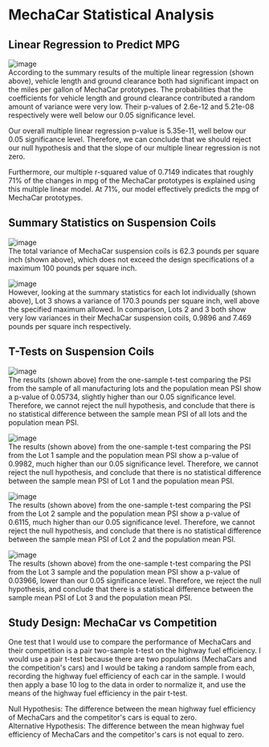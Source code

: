 # MechaCar Statistical Analysis


## Linear Regression to Predict MPG

![image](https://user-images.githubusercontent.com/102445183/180677865-133706a8-a729-485a-990d-0573d1d67952.png)   
According to the summary results of the multiple linear regression (shown above), vehicle length and ground clearance both had significant impact on the miles per gallon of MechaCar prototypes. The probabilities that the coefficients for vehicle length and ground clearance contributed a random amount of variance were very low. Their p-values of 2.6e-12 and 5.21e-08 respectively were well below our 0.05 significance level.

Our overall multiple linear regression p-value is 5.35e-11, well below our 0.05 significance level. Therefore, we can conclude that we should reject our null hypothesis and that the slope of our multiple linear regression is not zero.

Furthermore, our multiple r-squared value of 0.7149 indicates that roughly 71% of the changes in mpg of the MechaCar prototypes is explained using this multiple linear model. At 71%, our model effectively predicts the mpg of MechaCar prototypes.


## Summary Statistics on Suspension Coils

![image](https://user-images.githubusercontent.com/102445183/180697195-81d03aef-1649-45b9-b6e5-f57ada069d37.png)   
The total variance of MechaCar suspension coils is 62.3 pounds per square inch (shown above), which does not exceed the design specifications of a maximum 100 pounds per square inch.

![image](https://user-images.githubusercontent.com/102445183/180697220-c27fcb7a-d965-466c-b32c-6a5a8affca5b.png)   
However, looking at the summary statistics for each lot individually (shown above), Lot 3 shows a variance of 170.3 pounds per square inch, well above the specified maximum allowed. In comparison, Lots 2 and 3 both show very low variances in their MechaCar suspension coils, 0.9896 and 7.469 pounds per square inch respectively.


## T-Tests on Suspension Coils

![image](https://user-images.githubusercontent.com/102445183/180699387-981e3a6d-c7c8-45c3-9b25-7bcb4ab8010b.png)   
The results (shown above) from the one-sample t-test comparing the PSI from the sample of all manufacturing lots and the population mean PSI show a p-value of 0.05734, slightly higher than our 0.05 significance level. Therefore, we cannot reject the null hypothesis, and conclude that there is no statistical difference between the sample mean PSI of all lots and the population mean PSI.

![image](https://user-images.githubusercontent.com/102445183/180699622-a06803d5-675e-4196-8734-5a8c56b94e8b.png)   
The results (shown above) from the one-sample t-test comparing the PSI from the Lot 1 sample and the population mean PSI show a p-value of 0.9982, much higher than our 0.05 significance level. Therefore, we cannot reject the null hypothesis, and conclude that there is no statistical difference between the sample mean PSI of Lot 1 and the population mean PSI.

![image](https://user-images.githubusercontent.com/102445183/180699802-c16a9e75-bb99-4f39-bd16-1884cd36b89e.png)   
The results (shown above) from the one-sample t-test comparing the PSI from the Lot 2 sample and the population mean PSI show a p-value of 0.6115, much higher than our 0.05 significance level. Therefore, we cannot reject the null hypothesis, and conclude that there is no statistical difference between the sample mean PSI of Lot 2 and the population mean PSI.

![image](https://user-images.githubusercontent.com/102445183/180699856-76213b48-be7a-4dc4-855b-929ad266892f.png)   
The results (shown above) from the one-sample t-test comparing the PSI from the Lot 3 sample and the population mean PSI show a p-value of 0.03966, lower than our 0.05 significance level. Therefore, we reject the null hypothesis, and conclude that there is a statistical difference between the sample mean PSI of Lot 3 and the population mean PSI.


## Study Design: MechaCar vs Competition

One test that I would use to compare the performance of MechaCars and their competition is a pair two-sample t-test on the highway fuel efficiency. I would use a pair t-test because there are two populations (MechaCars and the competition's cars) and I would be taking a random sample from each, recording the highway fuel efficiency of each car in the sample. I would then apply a base 10 log to the data in order to normalize it, and use the means of the highway fuel efficiency in the pair t-test.

Null Hypothesis: The difference between the mean highway fuel efficiency of MechaCars and the competitor's cars is equal to zero.   
Alternative Hypothesis: The difference between the mean highway fuel efficiency of MechaCars and the competitor's cars is not equal to zero.
